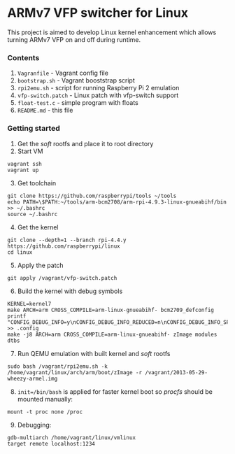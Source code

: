 # ARMv7 VFP switcher for Linux
This project is aimed to develop Linux kernel enhancement which allows turning ARMv7 VFP on and off during runtime.

### Contents
1. `Vagranfile` - Vagrant config file
2. `bootstrap.sh` - Vagrant booststrap script
3. `rpi2emu.sh` - script for running Raspberry Pi 2 emulation
4. `vfp-switch.patch` - Linux patch with vfp-switch support
5. `float-test.c` - simple program with floats
6. `README.md` - this file


### Getting started
1. Get the *soft* rootfs and place it to root directory
2. Start VM
```
vagrant ssh
vagrant up
```
3. Get toolchain
```
git clone https://github.com/raspberrypi/tools ~/tools
echo PATH=\$PATH:~/tools/arm-bcm2708/arm-rpi-4.9.3-linux-gnueabihf/bin >> ~/.bashrc
source ~/.bashrc
```
4. Get the kernel
```
git clone --depth=1 --branch rpi-4.4.y https://github.com/raspberrypi/linux
cd linux
```
5. Apply the patch
```
git apply /vagrant/vfp-switch.patch
```
6. Build the kernel with debug symbols
```
KERNEL=kernel7
make ARCH=arm CROSS_COMPILE=arm-linux-gnueabihf- bcm2709_defconfig
printf "CONFIG_DEBUG_INFO=y\nCONFIG_DEBUG_INFO_REDUCED=n\nCONFIG_DEBUG_INFO_SPLIT=n\nCONFIG_DEBUG_INFO_DWARF4=n\nCONFIG_GDB_SCRIPTS=y" >> .config
make -j8 ARCH=arm CROSS_COMPILE=arm-linux-gnueabihf- zImage modules dtbs
```
7. Run QEMU emulation with built kernel and *soft* rootfs
```
sudo bash /vagrant/rpi2emu.sh -k /home/vagrant/linux/arch/arm/boot/zImage -r /vagrant/2013-05-29-wheezy-armel.img
```
8. `init=/bin/bash` is applied for faster kernel boot so *procfs* should be mounted manually:
```
mount -t proc none /proc
```
9. Debugging:
```
gdb-multiarch /home/vagrant/linux/vmlinux
target remote localhost:1234
```

